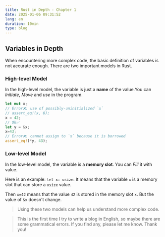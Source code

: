 ```yaml
---
title: Rust in Depth - Chapter 1
date: 2025-01-06 09:31:52
lang: en
duration: 10min
type: blog
---
```


## Variables in Depth

When encountering more complex code, the basic definition of variables is not accurate enough. There are two important models in Rust.

### High-level Model

In the high-level model, the variable is just a **name** of the value.You can _Initiate_, _Move_ and _use_ in the program.

```rust
let mut x;
// Error❌: use of possibly-uninitialized `x`
// assert_eq!(x, 0);
x = 42;
// Ok✅
let y = &x;
x=43;
// Error❌: cannot assign to `x` because it is borrowed
assert_eq!(*y, 43);
```

### Low-level Model

In the low-level model, the variable is a **memory slot**. You can _Fill_ it with value.

Here is an example: `let x: usize`. It means that the variable `x` is a memory slot that can store a `usize` value.

Then `x=42` means that the value `42` is stored in the memory slot `x`. But the value of `&x` doesn't change.

> Using these two models can help us understand more complex code.

> This is the first time I try to write a blog in English, so maybe there are some grammatical errors. If you find any, please let me know. Thank you!
